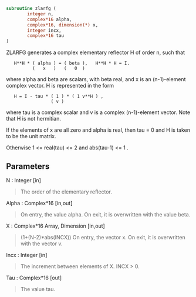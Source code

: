 ```fortran
subroutine zlarfg (
		integer n,
		complex*16 alpha,
		complex*16, dimension(*) x,
		integer incx,
		complex*16 tau
)
```

 ZLARFG generates a complex elementary reflector H of order n, such
 that

       H**H * ( alpha ) = ( beta ),   H**H * H = I.
              (   x   )   (   0  )

 where alpha and beta are scalars, with beta real, and x is an
 (n-1)-element complex vector. H is represented in the form

       H = I - tau * ( 1 ) * ( 1 v**H ) ,
                     ( v )

 where tau is a complex scalar and v is a complex (n-1)-element
 vector. Note that H is not hermitian.

 If the elements of x are all zero and alpha is real, then tau = 0
 and H is taken to be the unit matrix.

 Otherwise  1 <= real(tau) <= 2  and  abs(tau-1) <= 1 .

## Parameters
N : Integer [in]
> The order of the elementary reflector.

Alpha : Complex*16 [in,out]
> On entry, the value alpha.
> On exit, it is overwritten with the value beta.

X : Complex*16 Array, Dimension [in,out]
> (1+(N-2)*abs(INCX))
> On entry, the vector x.
> On exit, it is overwritten with the vector v.

Incx : Integer [in]
> The increment between elements of X. INCX > 0.

Tau : Complex*16 [out]
> The value tau.


